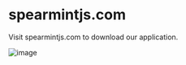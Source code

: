# spearmintjs.com

Visit spearmintjs.com to download our application.

![image](https://github.com/nicolaspita/spearmintjs.com/blob/master/src/assets/images/spearmintjs_README.png)
